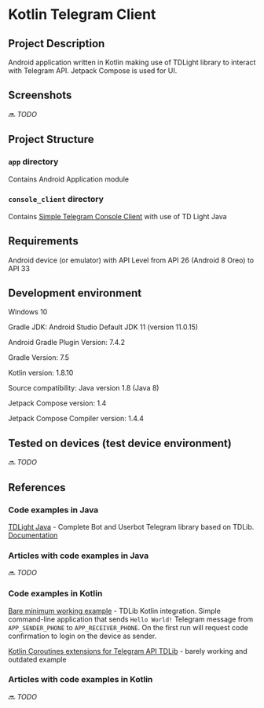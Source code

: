 # Kotlin Telegram Client

## Project Description
Android application written in Kotlin making use of TDLight library to interact with Telegram API. Jetpack Compose is used for UI.

## Screenshots

:soon: _TODO_

## Project Structure

### `app` directory

Contains Android Application module

### `console_client` directory

Contains [Simple Telegram Console Client](console_client/README.md) with use of TD Light Java

## Requirements

Android device (or emulator) with API Level from API 26 (Android 8 Oreo) to API 33

## Development environment

Windows 10

Gradle JDK: Android Studio Default JDK 11 (version 11.0.15)

Android Gradle Plugin Version: 7.4.2

Gradle Version: 7.5

Kotlin version: 1.8.10

Source compatibility: Java version 1.8 (Java 8)

Jetpack Compose version: 1.4

Jetpack Compose Compiler version: 1.4.4

## Tested on devices (test device environment)

:soon: _TODO_

## References

### Code examples in Java

[TDLight Java](https://github.com/tdlight-team/tdlight-java/) - Complete Bot and Userbot Telegram library based on TDLib. [Documentation](https://tdlight-team.github.io/)

### Articles with code examples in Java

:soon: _TODO_

### Code examples in Kotlin

[Bare minimum working example](https://github.com/vchernetskyi993/messengers-playground/tree/master/tg-tdlight/src/main/kotlin/com/example) - TDLib Kotlin integration. Simple command-line application that sends `Hello World!` Telegram message from `APP_SENDER_PHONE` to `APP_RECEIVER_PHONE`.
On the first run will request code confirmation to login on the device as sender.

[Kotlin Coroutines extensions for Telegram API TDLib](https://github.com/tdlibx/td-ktx) - barely working and outdated example 

### Articles with code examples in Kotlin

:soon: _TODO_
